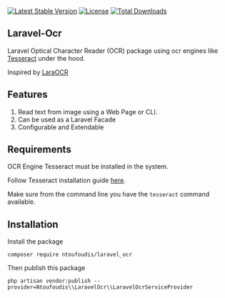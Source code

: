 [![Latest Stable Version](https://poser.pugx.org/ntoufoudis/laravel_ocr/version.svg)](https://packagist.org/packages/ntoufoudis/laravel_ocr)
[![License](https://poser.pugx.org/ntoufoudis/laravel_ocr/license)](https://packagist.org/packages/ntoufoudis/laravel_ocr)
[![Total Downloads](https://poser.pugx.org/ntoufoudis/laravel_ocr/downloads)](https://packagist.org/packages/ntoufoudis/laravel_ocr)

## Laravel-Ocr
Laravel Optical Character Reader (OCR) package using ocr engines like [Tesseract](https://github.com/tesseract-ocr/tesseract) under the hood.

Inspired by [LaraOCR](https://github.com/alimranahmed/LaraOCR/tree/master)

## Features
1. Read text from image using a Web Page or CLI.
2. Can be used as a Laravel Facade
3. Configurable and Extendable

## Requirements
OCR Engine Tesseract must be installed in the system.

Follow Tesseract installation guide [here](https://github.com/tesseract-ocr/tessdoc#compiling-and-installation).

Make sure from the command line you have the `tesseract` command available.

## Installation

Install the package

```
composer require ntoufoudis/laravel_ocr
```

Then publish this package

```
php artisan vendor:publish --provider=Ntoufoudis\\LaravelOcr\\LaravelOcrServiceProvider
```
